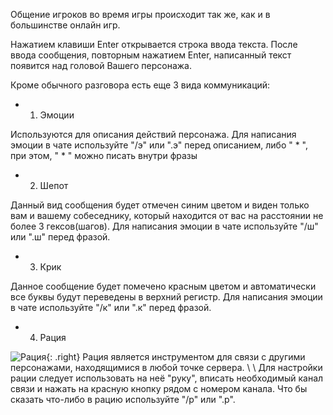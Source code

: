 Общение игроков во время игры происходит так же, как и в большинстве онлайн игр.

Нажатием клавиши Enter открывается строка ввода текста. После ввода сообщения, повторным нажатием Enter, написанный текст появится над головой Вашего персонажа.

Кроме обычного разговора есть еще 3 вида коммуникаций:

  - 1) Эмоции

Используются для описания действий персонажа. Для написания эмоции в чате используйте "/э" или ".э" перед описанием, либо " * ", при этом, " * " можно писать внутри фразы

  - 2) Шепот

Данный вид сообщения будет отмечен синим цветом и виден только вам и вашему собеседнику, который находится от вас на расстоянии не более 3 гексов(шагов). Для написания эмоции в чате используйте "/ш" или ".ш" перед фразой.

  - 3) Крик

Данное сообщение будет помечено красным цветом и автоматически все буквы будут переведены в верхний регистр. Для написания эмоции в чате используйте "/к" или ".к" перед фразой.

  - 4) Рация

![Рация](https://snag.gy/HuESrY.jpg){: .right} Рация является инструментом для связи с другими персонажами, находящимися в любой точке сервера. \\
\\
Для настройки рации следует использовать на неё "руку", вписать необходимый канал связи и нажать на красную кнопку рядом с номером канала. Что бы сказать что-либо в рацию используйте "/р" или ".р".
